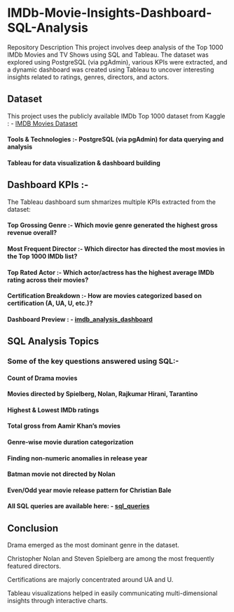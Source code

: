 # IMDb-Movie-Insights-Dashboard-SQL-Analysis
 Repository Description This project involves deep analysis of the Top 1000 IMDb Movies and TV Shows using SQL and Tableau. The dataset was explored using PostgreSQL (via pgAdmin), various KPIs were extracted, and a dynamic dashboard was created using Tableau to uncover interesting insights related to ratings, genres, directors, and actors.

## Dataset
This project uses the publicly available IMDb Top 1000 dataset from Kaggle : - <a href="https://www.kaggle.com/datasets/harshitshankhdhar/imdb-dataset-of-top-1000-movies-and-tv-shows">IMDB Movies Dataset</a>

#### Tools & Technologies :- PostgreSQL (via pgAdmin) for data querying and analysis
#### Tableau for data visualization & dashboard building
## Dashboard KPIs :- 
The Tableau dashboard sum shmarizes multiple KPIs extracted from the dataset:

#### Top Grossing Genre :- Which movie genre generated the highest gross revenue overall?
#### Most Frequent Director :- Which director has directed the most movies in the Top 1000 IMDb list?
#### Top Rated Actor :- Which actor/actress has the highest average IMDb rating across their movies?
#### Certification Breakdown :- How are movies categorized based on certification (A, UA, U, etc.)?

#### Dashboard Preview : - <a href="https://github.com/berlin007x/-IMDb-Movie-Insights-Dashboard-SQL-Analysis/blob/main/Dashboard/imdb_analysis_dashboard.PNG"> imdb_analysis_dashboard</a>


## SQL Analysis Topics
### Some of the key questions answered using SQL:-

#### Count of Drama movies
#### Movies directed by Spielberg, Nolan, Rajkumar Hirani, Tarantino
#### Highest & Lowest IMDb ratings
#### Total gross from Aamir Khan’s movies
#### Genre-wise movie duration categorization
#### Finding non-numeric anomalies in release year
#### Batman movie not directed by Nolan
#### Even/Odd year movie release pattern for Christian Bale

#### All SQL queries are available here:       - <a href="https://github.com/berlin007x/-IMDb-Movie-Insights-Dashboard-SQL-Analysis/blob/main/SQL_queries/imdb_analysis_queries.sql"> sql_queries</a>


## Conclusion
Drama emerged as the most dominant genre in the dataset.

Christopher Nolan and Steven Spielberg are among the most frequently featured directors.

Certifications are majorly concentrated around UA and U.

Tableau visualizations helped in easily communicating multi-dimensional insights through interactive charts.
